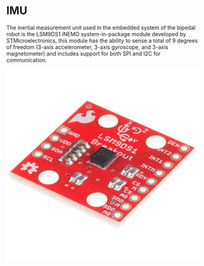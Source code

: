 # IMU

The inertial measurement unit used in the embedded system of the bipedal robot is the LSM9DS1 iNEMO system-in-package module developed by STMicroelectronics, this module has the ability to sense a total of 9 degrees of freedom (3-axis accelerometer, 3-axis gyroscope, and 3-axis magnetometer) and includes support for both SPI and I2C for communication. 

![IMU_picture](assets_IMU/IMU_LSM9DS1.jpg)
